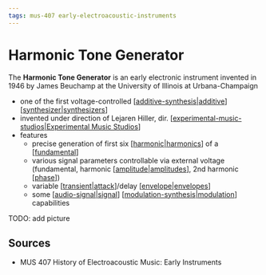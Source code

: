 ```yaml
---
tags: mus-407 early-electroacoustic-instruments
---
```


# Harmonic Tone Generator

The **Harmonic Tone Generator** is an early electronic instrument invented in 1946 by James Beuchamp at the University of Illinois at Urbana-Champaign

- one of the first voltage-controlled [[additive-synthesis|additive]] [[synthesizer|synthesizers]]
- invented under direction of Lejaren Hiller, dir. [[experimental-music-studios|Experimental Music Studios]]
- features
  - precise generation of first six [[harmonic|harmonics]] of a [[fundamental]]
  - various signal parameters controllable via external voltage (fundamental, harmonic [[amplitude|amplitudes]], 2nd harmonic [[phase]])
  - variable [[transient|attack]]/delay [[envelope|envelopes]]
  - some [[audio-signal|signal]] [[modulation-synthesis|modulation]] capabilities

TODO: add picture

## Sources

- MUS 407 History of Electroacoustic Music: Early Instruments

[//begin]: # "Autogenerated link references for markdown compatibility"
[additive-synthesis|additive]: additive-synthesis "Additive Synthesis"
[synthesizer|synthesizers]: synthesizer "Synthesizer"
[experimental-music-studios|Experimental Music Studios]: experimental-music-studios "Experimental Music Studios"
[harmonic|harmonics]: harmonic "Harmonic"
[fundamental]: fundamental "Fundamental"
[amplitude|amplitudes]: amplitude "Amplitude"
[phase]: phase "Phase"
[transient|attack]: transient "Transient"
[envelope|envelopes]: envelope "Envelope"
[audio-signal|signal]: audio-signal "Audio Signal"
[modulation-synthesis|modulation]: modulation-synthesis "Modulation Synthesis"
[//end]: # "Autogenerated link references"